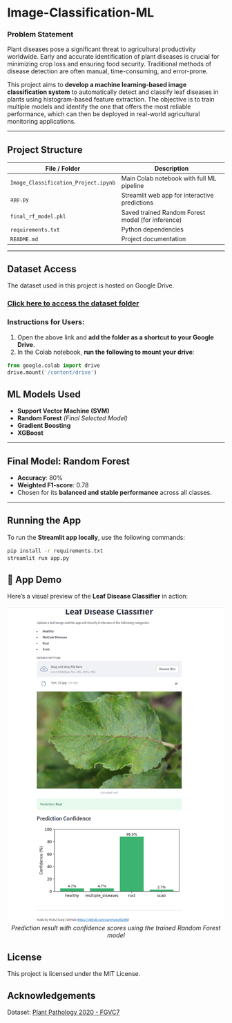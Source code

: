 # Image-Classification-ML

###  Problem Statement

Plant diseases pose a significant threat to agricultural productivity worldwide. Early and accurate identification of plant diseases is crucial for minimizing crop loss and ensuring food security. Traditional methods of disease detection are often manual, time-consuming, and error-prone.

This project aims to **develop a machine learning-based image classification system** to automatically detect and classify leaf diseases in plants using histogram-based feature extraction. The objective is to train multiple models and identify the one that offers the most reliable performance, which can then be deployed in real-world agricultural monitoring applications.

---

##  Project Structure

| File / Folder           | Description                                      |
|------------------------|--------------------------------------------------|
| `Image_Classification_Project.ipynb` | Main Colab notebook with full ML pipeline     |
| `app.py`                | Streamlit web app for interactive predictions    |
| `final_rf_model.pkl`    | Saved trained Random Forest model (for inference)|
| `requirements.txt`      | Python dependencies                              |
| `README.md`             | Project documentation                            |

---

##  Dataset Access

The dataset used in this project is hosted on Google Drive.

###  [Click here to access the dataset folder](https://drive.google.com/drive/folders/1DzqCsDAqHpf5hM-LjmDykjces8JFwQjY?usp=sharing)

###  Instructions for Users:

1. Open the above link and **add the folder as a shortcut to your Google Drive**.
2. In the Colab notebook, **run the following to mount your drive**:

```python 
from google.colab import drive
drive.mount('/content/drive')
```

##  ML Models Used

-  **Support Vector Machine (SVM)**
-  **Random Forest** *(Final Selected Model)*
-  **Gradient Boosting**
-  **XGBoost**

---

##  Final Model: Random Forest

- **Accuracy**: 80%  
- **Weighted F1-score**: 0.78  
-  Chosen for its **balanced and stable performance** across all classes.

---

##  Running the App

To run the **Streamlit app locally**, use the following commands:

```bash 
pip install -r requirements.txt
streamlit run app.py
```

## 📸 App Demo

Here’s a visual preview of the **Leaf Disease Classifier** in action:

<p align="center">
  <img src="demo.png" width="700"/>
  <br>
  <em> Prediction result with confidence scores using the trained Random Forest model</em>
</p>



##  License
This project is licensed under the MIT License.


## Acknowledgements
Dataset: [Plant Pathology 2020 - FGVC7](https://www.kaggle.com/competitions/plant-pathology-2020-fgvc7)


